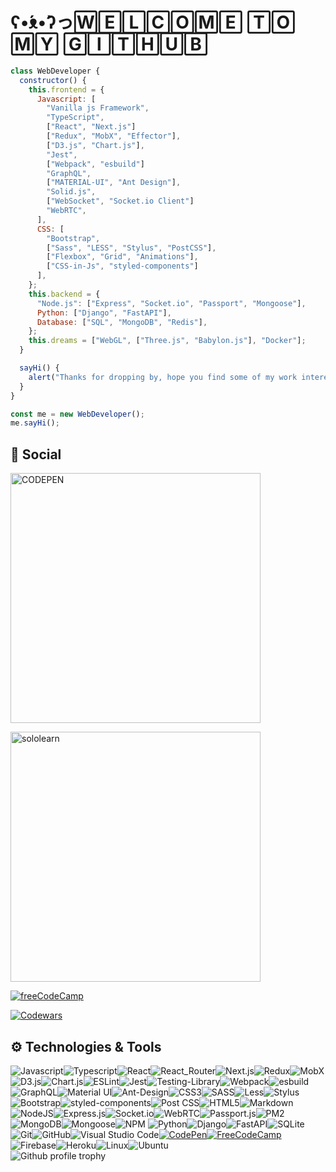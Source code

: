 
# ʕ•́ᴥ•̀ʔっ🅆🄴🄻🄲🄾🄼🄴 🅃🄾 🄼🅈 🄶🄸🅃🄷🅄🄱
``` javascript
class WebDeveloper {
  constructor() {
    this.frontend = {
      Javascript: [
        "Vanilla js Framework",
        "TypeScript",
        ["React", "Next.js"]
        ["Redux", "MobX", "Effector"],
        ["D3.js", "Chart.js"],
        "Jest",
        ["Webpack", "esbuild"]
        "GraphQL",
        ["MATERIAL-UI", "Ant Design"],
        "Solid.js",
        ["WebSocket", "Socket.io Client"]
        "WebRTC",
      ],
      CSS: [
        "Bootstrap",
        ["Sass", "LESS", "Stylus", "PostCSS"],
        ["Flexbox", "Grid", "Animations"],
        ["CSS-in-Js", "styled-components"]
      ],
    };
    this.backend = {
      "Node.js": ["Express", "Socket.io", "Passport", "Mongoose"],
      Python: ["Django", "FastAPI"],
      Database: ["SQL", "MongoDB", "Redis"],
    };
    this.dreams = ["WebGL", ["Three.js", "Babylon.js"], "Docker"];
  }

  sayHi() {
    alert("Thanks for dropping by, hope you find some of my work interesting.");
  }
}

const me = new WebDeveloper();
me.sayHi();
```										
             																																					  
## :robot: Social
[<img src='https://encrypted-tbn0.gstatic.com/images?q=tbn:ANd9GcSxuAObRP7voMKCr5v6Mb46sv_N40oJy3VjpzXx5TFC3cwk_mZYn3hPSd40jzPBT_6MMw&usqp=CAU' width="400" alt="CODEPEN"/>](https://codepen.io/serega-seleznev)<br/>

 [<img src="https://encrypted-tbn0.gstatic.com/images?q=tbn:ANd9GcScljkBJXH9m0UZ5E3GD6Z1xqZo7U3MCzLkUQ&usqp=CAU"
width="400" alt="sololearn" />](https://www.sololearn.com/profile/16316680)<br/>

 [![freeCodeCamp](https://i.ibb.co/gM2SXbY/screencapture-freecodecamp-org-certification-zwerr-full-stack-2021-08-02-16-51-12-1.png)](https://www.freecodecamp.org/zwerr)

  [![Codewars](https://www.codewars.com/users/Zwerruga/badges/large)](https://www.codewars.com/users/Zwerruga)

 ##   ⚙️ Technologies & Tools
 ![Javascript](https://img.shields.io/badge/Javascript-323330?style=for-the-badge&logo=javascript&logoColor=3DF7DF1E)![Typescript](https://img.shields.io/badge/Typescript-20232A?style=for-the-badge&logo=typescript&logoColor=4476с0)![React](https://img.shields.io/badge/React-20232A?style=for-the-badge&logo=react&logoColor=61DAFB)![React_Router](https://img.shields.io/badge/React_Router-CA4245?style=for-the-badge&logo=react-router&logoColor=white)![Next.js](https://img.shields.io/badge/Next.js-black?style=for-the-badge&logo=Next.js&logoColor=white)![Redux](https://img.shields.io/badge/Redux-593D88?style=for-the-badge&logo=redux&logoColor=white)![MobX](https://img.shields.io/badge/MobX-ED8B00?style=for-the-badge&logo=MobX&logoColor=white)![D3.js](https://img.shields.io/badge/D3.js-FE7A16?style=for-the-badge&logo=javascript&logoColor=white)![Chart.js](https://img.shields.io/badge/Chart.js-8A4182?style=for-the-badge&logo=javascript&logoColor=white)![ESLint](https://img.shields.io/badge/-ESLint-4531b7?style=for-the-badge&logo=ESLint&logoColor=white)![Jest](https://img.shields.io/badge/-jest-%23C21325?style=for-the-badge&logo=jest&logoColor=white)![Testing-Library](https://img.shields.io/badge/-Testing_Library-%23E33332?style=for-the-badge&logo=testing-library&logoColor=white)![Webpack](https://img.shields.io/badge/webpack-%238DD6F9.svg?style=for-the-badge&logo=webpack&logoColor=black)![esbuild](https://img.shields.io/badge/esbuild-191919.svg?style=for-the-badge&logo=esbuild&logoColor=f7d147)![GraphQL](https://img.shields.io/badge/-GraphQL-E10098?style=for-the-badge&logo=graphql&logoColor=white)![Material UI](https://img.shields.io/badge/material_ui-%230081CB.svg?style=for-the-badge&logo=mui&logoColor=white)![Ant-Design](https://img.shields.io/badge/-Ant_Design-%230170FE?style=for-the-badge&logo=ant-design&logoColor=white)![CSS3](https://img.shields.io/badge/css3-%231572B6.svg?style=for-the-badge&logo=css3&logoColor=white)![SASS](https://img.shields.io/badge/SASS-hotpink.svg?style=for-the-badge&logo=SASS&logoColor=white)![Less](https://img.shields.io/badge/less-2B4C80?style=for-the-badge&logo=less&logoColor=white)![Stylus](https://img.shields.io/badge/stylus-hotpink.svg?style=for-the-badge&logo=stylus&logoColor=white)![Bootstrap](https://img.shields.io/badge/bootstrap-%23563D7C.svg?style=for-the-badge&logo=bootstrap&logoColor=white)![styled-components](https://img.shields.io/badge/styled_components-3c3c3c.svg?style=for-the-badge&logo=styled-components&logoColor=white)![Post CSS](https://img.shields.io/badge/Post_CSS-DD0031?style=for-the-badge&logo=PostCSS&logoColor=white)![HTML5](https://img.shields.io/badge/html5-%23E34F26.svg?style=for-the-badge&logo=html5&logoColor=white)![Markdown](https://img.shields.io/badge/Markdown-fff?style=for-the-badge&logo=markdown&logoColor=000)
 <br/>![NodeJS](https://img.shields.io/badge/node.js-6DA55F?style=for-the-badge&logo=node.js&logoColor=white)![Express.js](https://img.shields.io/badge/express.js-%23404d59.svg?style=for-the-badge&logo=express&logoColor=%2361DAFB)![Socket.io](https://img.shields.io/badge/Socket.io-black?style=for-the-badge&logo=socket.io&logoColor=white)![WebRTC](https://img.shields.io/badge/WebRTC-blue?style=for-the-badge&logo=WebRTC&logoColor=red)![Passport.js](https://img.shields.io/badge/Passport.js-3DDC84?style=for-the-badge&logo=node.js&logoColor=white)![PM2](https://img.shields.io/badge/PM2-0f044c?style=for-the-badge&logo=PM2&logoColor=white)![MongoDB](https://img.shields.io/badge/MongoDB-%234ea94b.svg?style=for-the-badge&logo=mongodb&logoColor=white)![Mongoose](https://img.shields.io/badge/Mongoose-C21325?style=for-the-badge&logo=mongodb&logoColor=white)![NPM](https://img.shields.io/badge/NPM-%23000000.svg?style=for-the-badge&logo=npm&logoColor=white)
![Python](https://img.shields.io/badge/python-3670A0?style=for-the-badge&logo=python&logoColor=ffdd54)![Django](https://img.shields.io/badge/django-%23092E20.svg?style=for-the-badge&logo=django&logoColor=white)![FastAPI](https://img.shields.io/badge/FastAPI-005571?style=for-the-badge&logo=fastapi)![SQLite](https://img.shields.io/badge/sqlite-%2307405e.svg?style=for-the-badge&logo=sqlite&logoColor=white) <br/>
![Git](https://img.shields.io/badge/git-%23F05033.svg?style=for-the-badge&logo=git&logoColor=white)![GitHub](https://img.shields.io/badge/github-%23121011.svg?style=for-the-badge&logo=github&logoColor=white)![Visual Studio Code](https://img.shields.io/badge/Visual%20Studio%20Code-0078d7.svg?style=for-the-badge&logo=visual-studio-code&logoColor=white)[![CodePen]( https://img.shields.io/badge/CodePen-white?style=for-the-badge&logo=codepen&logoColor=black)](https://codepen.io/serega-seleznev)[![FreeCodeCamp]( https://img.shields.io/badge/Freecodecamp-%23123.svg?&style=for-the-badge&logo=freecodecamp&logoColor=green)](https://www.freecodecamp.org/zwerr)![Firebase](https://img.shields.io/badge/firebase-%23039BE5.svg?style=for-the-badge&logo=firebase)![Heroku](https://img.shields.io/badge/heroku-%23430098.svg?style=for-the-badge&logo=heroku&logoColor=white)![Linux](https://img.shields.io/badge/Linux-FCC624?style=for-the-badge&logo=linux&logoColor=black)![Ubuntu](https://img.shields.io/badge/Ubuntu-E95420?style=for-the-badge&logo=ubuntu&logoColor=white)<br/>
 ![Github profile trophy](https://github-profile-trophy.vercel.app/?username=Zwerruga&theme=dracula)
